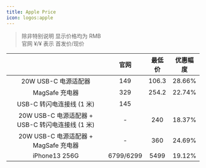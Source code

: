 ```yaml
---
title: Apple Price
icon: logos:apple
---
```


> 除非特别说明 显示价格均为 RMB  
> 官网 ¥/¥ 表示 首发价/现价

||官网|最低价|优惠幅度|
|:---:|:---:|:---:|:---:|
|20W USB-C 电源适配器| 149|106.3|28.66%|
|MagSafe 充电器|329|254.2|22.74%|
|USB-C 转闪电连接线 (1 米)|145|||
|20W USB-C 电源适配器 + USB-C 转闪电连接线 (1 米)|-| 240|18.37%|
|20W USB-C 电源适配器 + MagSafe 充电器|-| 360|24.69%|
|iPhone13 256G|6799/6299|5499|19.12%|
